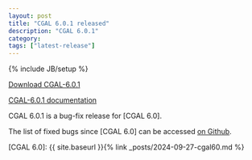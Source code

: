 ```yaml
---
layout: post
title: "CGAL 6.0.1 released"
description: "CGAL 6.0.1"
category:
tags: ["latest-release"]
---
```

{% include JB/setup %}

<i class="bi bi-arrow-down-circle"></i>
[Download CGAL-6.0.1]

<i class="bi bi-book"></i>
[CGAL-6.0.1 documentation]

CGAL 6.0.1 is a bug-fix release for [CGAL 6.0].

The list of fixed bugs since [CGAL 6.0] can be accessed [on Github].

[Download CGAL-6.0.1]: https://github.com/CGAL/cgal/releases/tag/v6.0.1
[CGAL-6.0.1 documentation]: https://doc.cgal.org/6.0.1/Manual/index.html
[on Github]: https://github.com/CGAL/cgal/issues?q=label%3AMerged_in_6.0.1
[CGAL 6.0]: {{ site.baseurl }}{% link _posts/2024-09-27-cgal60.md %}
